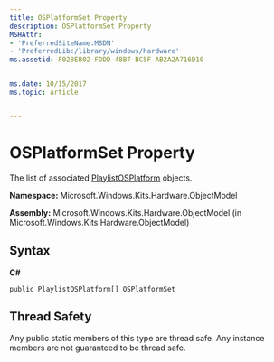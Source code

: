 ```yaml
---
title: OSPlatformSet Property
description: OSPlatformSet Property
MSHAttr:
- 'PreferredSiteName:MSDN'
- 'PreferredLib:/library/windows/hardware'
ms.assetid: F028EB02-FDDD-48B7-BC5F-AB2A2A716D10


ms.date: 10/15/2017
ms.topic: article


---
```


# OSPlatformSet Property


The list of associated [PlaylistOSPlatform](playlistosplatform-class.md) objects.

**Namespace:** Microsoft.Windows.Kits.Hardware.ObjectModel

**Assembly:** Microsoft.Windows.Kits.Hardware.ObjectModel (in Microsoft.Windows.Kits.Hardware.ObjectModel)

## <span id="Syntax"></span><span id="syntax"></span><span id="SYNTAX"></span>Syntax


**C#**

`public PlaylistOSPlatform[] OSPlatformSet`

## <span id="Thread_Safety"></span><span id="thread_safety"></span><span id="THREAD_SAFETY"></span>Thread Safety


Any public static members of this type are thread safe. Any instance members are not guaranteed to be thread safe.

 

 






